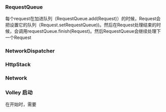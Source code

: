 
### RequestQueue
每个request在加进队列（RequestQueue.add(Request)）的时候，Request会把设置它的队列（Request.setRequestQueue))。然后在Request处理结束的时候，会调用requestQueue.finish(Request)。然后RequestQueue会继续处理下一个Request

### NetworkDispatcher

### HttpStack

### Network



### Volley 启动
在开始时，需要



